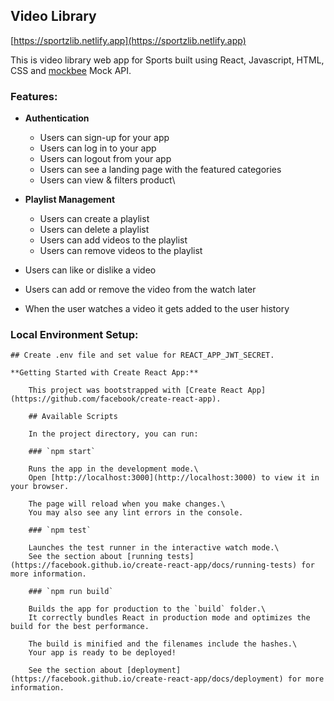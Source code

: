 ## Video Library 
[https://sportzlib.netlify.app](https://sportzlib.netlify.app)

This is video library web app for Sports built using React, Javascript, HTML, CSS and [mockbee](https://mockbee.netlify.app) Mock API.

### Features:

 - **Authentication**
   - Users can sign-up for your app
   - Users can log in to your app
   - Users can logout from your app
   - Users can see a landing page with the featured categories
   - Users can view & filters product\

 - **Playlist Management**
    - Users can create a playlist
    - Users can delete a playlist
    - Users can add videos to the playlist
    - Users can remove videos to the playlist

 - Users can like or dislike a video
 - Users can add or remove the video from the watch later
 - When the user watches a video it gets added to the user history

### Local Environment Setup:

    ## Create .env file and set value for REACT_APP_JWT_SECRET.

    **Getting Started with Create React App:**

        This project was bootstrapped with [Create React App](https://github.com/facebook/create-react-app).

        ## Available Scripts
        
        In the project directory, you can run:
        
        ### `npm start`
        
        Runs the app in the development mode.\
        Open [http://localhost:3000](http://localhost:3000) to view it in your browser.
        
        The page will reload when you make changes.\
        You may also see any lint errors in the console.
        
        ### `npm test`
        
        Launches the test runner in the interactive watch mode.\
        See the section about [running tests](https://facebook.github.io/create-react-app/docs/running-tests) for more information.
        
        ### `npm run build`
        
        Builds the app for production to the `build` folder.\
        It correctly bundles React in production mode and optimizes the build for the best performance.
        
        The build is minified and the filenames include the hashes.\
        Your app is ready to be deployed!
        
        See the section about [deployment](https://facebook.github.io/create-react-app/docs/deployment) for more information.

